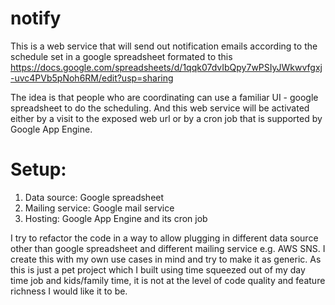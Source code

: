 # notify

This is a web service that will send out notification emails according to the schedule set in a google spreadsheet formated to this https://docs.google.com/spreadsheets/d/1qqk07dvIbQpy7wPSIyJWkwvfgxj-uvc4PVb5pNoh6RM/edit?usp=sharing

The idea is that people who are coordinating can use a familiar UI - google spreadsheet to do the scheduling. And this web service will be activated either by a visit to the exposed web url or by a cron job that is supported by Google App Engine.

# Setup:

1. Data source: Google spreadsheet
2. Mailing service: Google mail service
3. Hosting: Google App Engine and its cron job

I try to refactor the code in a way to allow plugging in different data source other than google spreadsheet and different mailing service e.g. AWS SNS.  I create this with my own use cases in mind and try to make it as generic. As this is just a pet project which I built using time squeezed out of my day time job and kids/family time, it is not at the level of code quality and feature richness I would like it to be.
